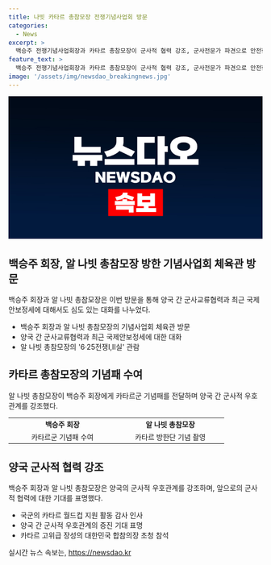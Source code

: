 ```yaml
---
title: 나빗 카타르 총참모장 전쟁기념사업회 방문
categories:
  - News
excerpt: >
  백승주 전쟁기념사업회장과 카타르 총참모장이 군사적 협력 강조, 군사전문가 파견으로 안전한 월드컵 보장 의회를 통해 서로에게 중요하며 국방안보가 유사하다고 강조. 카타르 총참모장은 한국 전쟁사를 관람하고 관심을 표시했으며, 방한 중인 고위급 장성들과 함께 대한민국 합참의장 초청행사에 참석 중.
feature_text: >
  백승주 전쟁기념사업회장과 카타르 총참모장이 군사적 협력 강조, 군사전문가 파견으로 안전한 월드컵 보장 의회를 통해 서로에게 중요하며 국방안보가 유사하다고 강조. 카타르 총참모장은 한국 전쟁사를 관람하고 관심을 표시했으며, 방한 중인 고위급 장성들과 함께 대한민국 합참의장 초청행사에 참석 중.
image: '/assets/img/newsdao_breakingnews.jpg'
---
```


<p><img src="/assets/img/newsdao_breakingnews.jpg" alt="bookingtag 속보" /></p>

<h2 data-ke-size="size26">백승주 회장, 알 나빗 총참모장 방한 기념사업회 체육관 방문</h2>

<p data-ke-size="size16">백승주 회장과 알 나빗 총참모장은 이번 방문을 통해 양국 간 군사교류협력과 최근 국제안보정세에 대해서도 심도 있는 대화를 나누었다.</p>

<ul>
<li>백승주 회장과 알 나빗 총참모장의 기념사업회 체육관 방문</li>
<li>양국 간 군사교류협력과 최근 국제안보정세에 대한 대화</li>
<li>알 나빗 총참모장의 '6·25전쟁Ⅰ,Ⅱ실' 관람</li>
</ul>

<h2 data-ke-size="size26">카타르 총참모장의 기념패 수여</h2>

<p data-ke-size="size16">알 나빗 총참모장이 백승주 회장에게 카타르군 기념패를 전달하며 양국 간 군사적 우호관계를 강조했다.</p>

<table>
  <tr>
    <td style="text-align: center; width: 200px; height: 17px;"><b>백승주 회장</b></td>
    <td style="text-align: center; width: 200px; height: 17px;"><b>알 나빗 총참모장</b></td>
  </tr>
  <tr>
    <td style="text-align: center; height: 17px;">카타르군 기념패 수여</td>
    <td style="text-align: center; height: 17px;">카타르 방한단 기념 촬영</td>
  </tr>
</table>

<h2 data-ke-size="size26">양국 군사적 협력 강조</h2>

<p data-ke-size="size16">백승주 회장과 알 나빗 총참모장은 양국의 군사적 우호관계를 강조하며, 앞으로의 군사적 협력에 대한 기대를 표명했다.</p>

<ul>
<li>국군의 카타르 월드컵 지원 활동 감사 인사</li>
<li>양국 간 군사적 우호관계의 증진 기대 표명</li>
<li>카타르 고위급 장성의 대한민국 합참의장 초청 참석</li>
</ul>
실시간 뉴스 속보는, <a href="https://newsdao.kr" rel="dofollow">https://newsdao.kr</a>



